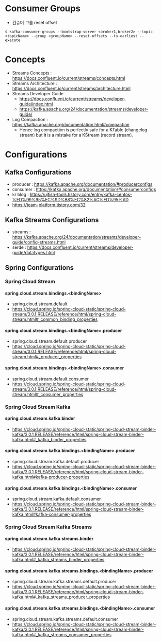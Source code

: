 # Consumer Groups

* 컨슈머 그룹 reset offset

```
$ kafka-consumer-groups --bootstrap-server <broker1,broker2> --topic <topicName> --group <groupName> --reset-offsets --to-earliest --execute
```

# Concepts

* Streams Concepts : <https://docs.confluent.io/current/streams/concepts.html>
* Streams Architecture : <https://docs.confluent.io/current/streams/architecture.html>
* Streams Developer Guide
  * <https://docs.confluent.io/current/streams/developer-guide/index.html>
  * <https://kafka.apache.org/24/documentation/streams/developer-guide/>
* Log Compaction : <https://kafka.apache.org/documentation.html#compaction>
  * Hence log compaction is perfectly safe for a KTable (changelog stream) but it is a mistake for a KStream (record stream).

# Configurations

## Kafka Configurations

* producer : <https://kafka.apache.org/documentation/#producerconfigs>
* consumer : <https://kafka.apache.org/documentation/#consumerconfigs>
* kr blog : <https://ujfish-tools.tistory.com/entry/kafka-centos-%ED%99%95%EC%9D%B8%EC%82%AC%ED%95%AD>
* <https://team-platform.tistory.com/32>

## Kafka Streams Configurations

* streams : <https://kafka.apache.org/24/documentation/streams/developer-guide/config-streams.html>
* serde : <https://docs.confluent.io/current/streams/developer-guide/datatypes.html>

## Spring Configurations

### Spring Cloud Stream

#### spring.cloud.stream.bindings.\<bindingName\>

* spring.cloud.stream.default
* <https://cloud.spring.io/spring-cloud-static/spring-cloud-stream/3.0.1.RELEASE/reference/html/spring-cloud-stream.html#_common_binding_properties>

#### spring.cloud.stream.bindings.\<bindingName\>.producer

* spring.cloud.stream.default.producer
* <https://cloud.spring.io/spring-cloud-static/spring-cloud-stream/3.0.1.RELEASE/reference/html/spring-cloud-stream.html#_producer_properties>

#### spring.cloud.stream.bindings.\<bindingName\>.consumer

* spring.cloud.stream.default.consumer
* <https://cloud.spring.io/spring-cloud-static/spring-cloud-stream/3.0.1.RELEASE/reference/html/spring-cloud-stream.html#_consumer_properties>

### Spring Cloud Stream Kafka

#### spring.cloud.stream.kafka.binder

* <https://cloud.spring.io/spring-cloud-static/spring-cloud-stream-binder-kafka/3.0.1.RELEASE/reference/html/spring-cloud-stream-binder-kafka.html#_kafka_binder_properties>

#### spring.cloud.stream.kafka.bindings.\<bindingName\>.producer

* spring.cloud.stream.kafka.default.producer
* <https://cloud.spring.io/spring-cloud-static/spring-cloud-stream-binder-kafka/3.0.1.RELEASE/reference/html/spring-cloud-stream-binder-kafka.html#kafka-producer-properties>

#### spring.cloud.stream.kafka.bindings.\<bindingName\>.consumer

* spring.cloud.stream.kafka.default.consumer
* https://cloud.spring.io/spring-cloud-static/spring-cloud-stream-binder-kafka/3.0.1.RELEASE/reference/html/spring-cloud-stream-binder-kafka.html#kafka-consumer-properties

### Spring Cloud Stream Kafka Streams

#### spring.cloud.stream.kafka.streams.binder

* <https://cloud.spring.io/spring-cloud-static/spring-cloud-stream-binder-kafka/3.0.1.RELEASE/reference/html/spring-cloud-stream-binder-kafka.html#_kafka_streams_binder_properties>

#### spring.cloud.stream.kafka.streams.bindings.\<bindingName\>.producer

* spring.cloud.stream.kafka.streams.default.producer
* <https://cloud.spring.io/spring-cloud-static/spring-cloud-stream-binder-kafka/3.0.1.RELEASE/reference/html/spring-cloud-stream-binder-kafka.html#_kafka_streams_producer_properties>

#### spring.cloud.stream.kafka.streams.bindings.\<bindingName\>.consumer

* spring.cloud.stream.kafka.streams.default.consumer
* <https://cloud.spring.io/spring-cloud-static/spring-cloud-stream-binder-kafka/3.0.1.RELEASE/reference/html/spring-cloud-stream-binder-kafka.html#_kafka_streams_consumer_properties>
